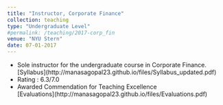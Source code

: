 ```yaml
---
title: "Instructor, Corporate Finance"
collection: teaching
type: "Undergraduate Level"
#permalink: /teaching/2017-corp_fin
venue: "NYU Stern"
date: 07-01-2017
---
```


<ul>
  <li>Sole instructor for the undergraduate course in Corporate Finance.</li> [Syllabus](http://manasagopal23.github.io/files/Syllabus_updated.pdf)  
  <li>Rating : 6.3/7.0</li> 
  <li>Awarded Commendation for Teaching Excellence</li>   [Evaluations](http://manasagopal23.github.io/files/Evaluations.pdf) 
</ul>


